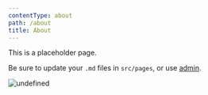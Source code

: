 ```yaml
---
contentType: about
path: /about
title: About
---
```

This is a placeholder page.

Be sure to update your `.md` files in `src/pages`, or use [admin](/admin).

![undefined](/files/tumblr_npa7ksI5vy1ssby0io1_540.gif)
